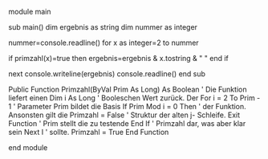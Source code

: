 
module main

sub main()
dim ergebnis as string
dim nummer as integer

nummer=console.readline()
for x as integer=2 to nummer

if primzahl(x)=true then
ergebnis=ergebnis & x.tostring & " "
end if

next
console.writeline(ergebnis)
console.readline()
end sub


Public Function Primzahl(ByVal Prim As Long) As Boolean    ' Die Funktion liefert einen
    Dim i As Long                        ' Booleschen Wert zurück. Der 
    For i = 2 To Prim - 1                    ' Parameter Prim bildet die Basis 
        If Prim Mod i = 0 Then                    ' der Funktion. Ansonsten gilt die
            Primzahl = False                    ' Struktur der alten j- Schleife.
            Exit Function                        ' Prim stellt die zu testende 
        End If                            ' Primzahl dar, was aber klar sein
    Next I                            ' sollte.
    Primzahl = True
End Function

end module
